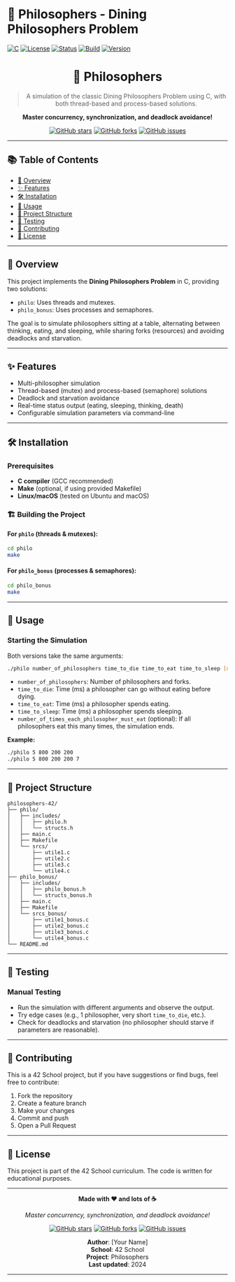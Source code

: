 # 🍴 Philosophers - Dining Philosophers Problem

[![C](https://img.shields.io/badge/C-00599C?style=for-the-badge&logo=c&logoColor=white)](https://en.wikipedia.org/wiki/C_(programming_language))
[![License](https://img.shields.io/badge/License-MIT-blue.svg)](LICENSE)
[![Status](https://img.shields.io/badge/Status-Complete-brightgreen.svg)]()
[![Build](https://img.shields.io/badge/Build-Passing-success.svg)]()
[![Version](https://img.shields.io/badge/Version-1.0.0-blue.svg)]()

<div align="center">

# 🍴 Philosophers

> A simulation of the classic Dining Philosophers Problem using C, with both thread-based and process-based solutions.

**Master concurrency, synchronization, and deadlock avoidance!**

[![GitHub stars](https://img.shields.io/github/stars/yourusername/philosophers-42?style=social)](https://github.com/yourusername/philosophers-42/stargazers)
[![GitHub forks](https://img.shields.io/github/forks/yourusername/philosophers-42?style=social)](https://github.com/yourusername/philosophers-42/network)
[![GitHub issues](https://img.shields.io/github/issues/yourusername/philosophers-42)](https://github.com/yourusername/philosophers-42/issues)

</div>

---

## 📚 Table of Contents

- [🎯 Overview](#-overview)
- [✨ Features](#-features)
- [🛠️ Installation](#️-installation)
- [🚀 Usage](#-usage)
- [📁 Project Structure](#-project-structure)
- [🧪 Testing](#-testing)
- [🤝 Contributing](#-contributing)
- [📄 License](#-license)

---

## 🎯 Overview

This project implements the **Dining Philosophers Problem** in C, providing two solutions:
- `philo`: Uses threads and mutexes.
- `philo_bonus`: Uses processes and semaphores.

The goal is to simulate philosophers sitting at a table, alternating between thinking, eating, and sleeping, while sharing forks (resources) and avoiding deadlocks and starvation.

---

## ✨ Features

- Multi-philosopher simulation
- Thread-based (mutex) and process-based (semaphore) solutions
- Deadlock and starvation avoidance
- Real-time status output (eating, sleeping, thinking, death)
- Configurable simulation parameters via command-line

---

## 🛠️ Installation

### Prerequisites

- **C compiler** (GCC recommended)
- **Make** (optional, if using provided Makefile)
- **Linux/macOS** (tested on Ubuntu and macOS)

### 🏗️ Building the Project

#### For `philo` (threads & mutexes):

```bash
cd philo
make
```

#### For `philo_bonus` (processes & semaphores):

```bash
cd philo_bonus
make
```

---

## 🚀 Usage

### Starting the Simulation

Both versions take the same arguments:

```bash
./philo number_of_philosophers time_to_die time_to_eat time_to_sleep [number_of_times_each_philosopher_must_eat]
```

- `number_of_philosophers`: Number of philosophers and forks.
- `time_to_die`: Time (ms) a philosopher can go without eating before dying.
- `time_to_eat`: Time (ms) a philosopher spends eating.
- `time_to_sleep`: Time (ms) a philosopher spends sleeping.
- `number_of_times_each_philosopher_must_eat` (optional): If all philosophers eat this many times, the simulation ends.

**Example:**

```bash
./philo 5 800 200 200
./philo 5 800 200 200 7
```

---

## 📁 Project Structure

```
philosophers-42/
├── philo/
│   ├── includes/
│   │   ├── philo.h
│   │   └── structs.h
│   ├── main.c
│   ├── Makefile
│   └── srcs/
│       ├── utile1.c
│       ├── utile2.c
│       ├── utile3.c
│       └── utile4.c
├── philo_bonus/
│   ├── includes/
│   │   ├── philo_bonus.h
│   │   └── structs_bonus.h
│   ├── main.c
│   ├── Makefile
│   └── srcs_bonus/
│       ├── utile1_bonus.c
│       ├── utile2_bonus.c
│       ├── utile3_bonus.c
│       └── utile4_bonus.c
└── README.md
```

---

## 🧪 Testing

### Manual Testing

- Run the simulation with different arguments and observe the output.
- Try edge cases (e.g., 1 philosopher, very short `time_to_die`, etc.).
- Check for deadlocks and starvation (no philosopher should starve if parameters are reasonable).

---

## 🤝 Contributing

This is a 42 School project, but if you have suggestions or find bugs, feel free to contribute:

1. Fork the repository
2. Create a feature branch
3. Make your changes
4. Commit and push
5. Open a Pull Request

---

## 📄 License

This project is part of the 42 School curriculum. The code is written for educational purposes.

---

<div align="center">

**Made with ❤️ and lots of ☕**

*Master concurrency, synchronization, and deadlock avoidance!*

[![GitHub stars](https://img.shields.io/github/stars/yourusername/philosophers-42?style=social)](https://github.com/yourusername/philosophers-42/stargazers)
[![GitHub forks](https://img.shields.io/github/forks/yourusername/philosophers-42?style=social)](https://github.com/yourusername/philosophers-42/network)
[![GitHub issues](https://img.shields.io/github/issues/yourusername/philosophers-42)](https://github.com/yourusername/philosophers-42/issues)

**Author**: [Your Name]  
**School**: 42 School  
**Project**: Philosophers  
**Last updated**: 2024

</div>

--- 